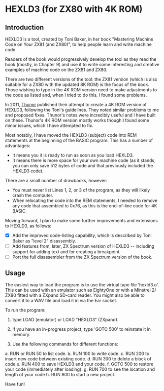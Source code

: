 # HEXLD3 (for ZX80 with 4K ROM)

## Introduction

HEXLD3 is a tool, created by Toni Baker, in her book "Mastering Machine Code on Your ZX81 (and ZX80)", to help people learn and write machine code.

Readers of the book would progressively develop the tool as they read the book (mostly, in Chapter 9) and use it to write some interesting and creative examples of machine code on the ZX81 and ZX80.

There are two different versions of the tool: the ZX81 version (which is also suitable for a ZX80 with the updated 8K ROM) is the focus of the book. Those wishing to type in the 4K ROM version need to make adjustments to the code as listed and, when I tried to do this, I found some problems.

In 2011, [Thunor](https://www.google.com/url?sa=t&rct=j&q=&esrc=s&source=web&cd=&cad=rja&uact=8&ved=2ahUKEwifh9-X38X4AhUMKcAKHYa7AeYQFnoECAIQAQ&url=http%3A%2F%2Fwww.users.waitrose.com%2F~thunor%2Fmmcoyzx81%2Findex.html&usg=AOvVaw2u-jWVQsJL5syJxuSnPI1U) published their attempt to create a 4K ROM version of HEXLD3, following the Toni's guidelines. They noted similar problems to me and proposed fixes. Thunor's notes were incredibly useful and I have built on these. Thunor's 4K ROM version mostly works though I found some minor issues, which I have attempted to fix.

Most notably, I have moved the HEXLD3 (subject) code into REM statements at the beginning of the BASIC program. This has a number of advantages:
- It means you it is ready to run as soon as you load HEXLD3.
- It means there is more space for your own machine code (as it stands, you can only save 512 bytes of code and that previously included the HEXLD3 code).

There are a small number of drawbacks, however:
- You must never list Lines 1, 2, or 3 of the program, as they will likely crash the computer.
- When relocating the code into the REM statements, I needed to remove any code that assembled to 0x76, as this is the end-of-line code for 4K BASIC.

Moving forward, I plan to make some further improvements and extensions to HEXLD3, as follows:

- [x] Add the improved code-listing capability, which is described by Toni Baker as "level 2" disassembly.
- [ ] Add features from, later, ZX Spectrum version of HEXLD3 -- including support for adding text and for creating a breakpoint.
- [ ] Port the full disassembler from the ZX Spectrum version of the book.

## Usage

The easiest way to load the program is to use the virtual tape file 'hexld3.o'. This can be used with an emulator such as EightyOne or with a Minstrel 2/ ZX80 fitted with a ZXpand SD-card reader. You might also be able to convert it to a WAV file and load it in via the Ear socket.

To run the program:

1. type LOAD (emulator) or LOAD "HEXLD3" (ZXpand).

2. If you have an in-progress project, type 'GOTO 500' to reinstate it in memory.

3. Use the following commands for different functions:

  a. RUN or RUN 50 to list code.
  b. RUN 100 to write code.
  c. RUN 200 to insert new code between existing code.
  d. RUN 300 to delete a block of code
  e. RUN 400 to save HEXLD3 and your code.
  f. GOTO 500 to restore your code (immediately after loading).
  g. RUN 700 to see the location and length of your code
  h. RUN 800 to start a new project.

Have fun!
